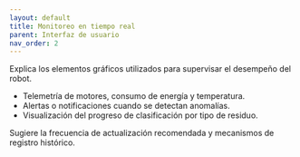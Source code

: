 ```yaml
---
layout: default
title: Monitoreo en tiempo real
parent: Interfaz de usuario
nav_order: 2
---
```


Explica los elementos gráficos utilizados para supervisar el desempeño del robot.

- Telemetría de motores, consumo de energía y temperatura.
- Alertas o notificaciones cuando se detectan anomalías.
- Visualización del progreso de clasificación por tipo de residuo.

Sugiere la frecuencia de actualización recomendada y mecanismos de registro histórico.
